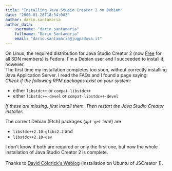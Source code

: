 ```yaml
---
title: "Installing Java Studio Creator 2 on Debian"
date: "2006-01-26T18:34:00Z"
author: dario.santamaria
author_data:
    username: "dario.santamaria"
    fullname: "Dario Santamaria"
    email: "dario.santamaria@jugpadova.it"
---
```

On Linux, the required distribution for Java Studio Creator 2 (now <a href="http://developers.sun.com/members/promo/freetools/jscreator2.jsp" target="_blank">Free</a> for all SDN members) is Fedora. I'm a Debian user and I succeeded to install it, however.<br />
The first time my installation completes too soon, without correctly installing Java Application Server. I read the FAQs and I found a page saying:<br />
<i>Check if the following RPM packages exist on your system:</i>
<ul>
<li> either <code>libstdc++</code> or <code>compat-libstdc++</code> </li>
<li> either <code>libstdc++-devel</code> or <code>compat-libstdc++-devel</code></li>
</ul>
<i>If these are missing, first install them. Then restart the Java Studio Creator installer.
</i><br/>

The correct Debian (Etch) packages (<i><code>apt-get</code> 'em!</i>) are
<ul>
<li><code>libstdc++2.10-glibc2.2</code> and</li>
<li><code>libstdc++2.10-dev</code></li>
</ul>

I don't know if both are required or only the first one, but now the whole installation of Java Studio Creator 2 is complete.<br /><br/>
Thanks to <a href="http://blogs.sun.com/roller/page/coldrick?entry=using_java_netbeans_and_sun" target="_blank">David Coldrick's Weblog</a> (installation on Ubuntu of JSCreator 1).

